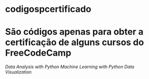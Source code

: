 # codigospcertificado
# São códigos apenas para obter a certificação de alguns cursos do FreeCodeCamp
*Data Analysis with Python*
*Machine Learning with Python*
*Data Visualization*


